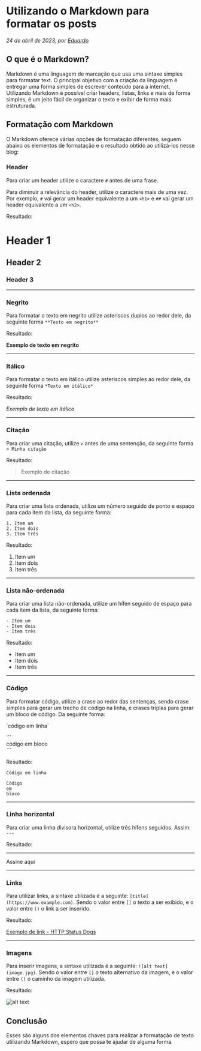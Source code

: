 # Utilizando o Markdown para formatar os posts
_24 de abril de 2023, por [Eduardo](https://github.com/eduardofl)_

## O que é o Markdown?

Markdown é uma linguagem de marcação que usa uma sintaxe simples para formatar text. O principal objetivo com a criação da linguagem é entregar uma forma simples de escrever conteúdo para a internet. Utilizando Markdown é possível criar headers, listas, links e mais de forma simples, é um jeito fácil de organizar o texto e exibir de forma mais estruturada.

## Formatação com Markdown

O Markdown oferece várias opções de formatação diferentes, seguem abaixo os elementos de formatação e o resultado obtido ao utilizá-los nesse blog:

### Header

Para criar um header utilize o caractere `#` antes de uma frase.

Para diminuir a relevância do header, utilize o caractere mais de uma vez. Por exemplo, `#` vai gerar um header equivalente a um `<h1>` e `##` vai gerar um header equivalente a um `<h2>`.

Resultado:

# Header 1
## Header 2
### Header 3

---

### Negrito
Para formatar o texto em negrito utilize asteriscos duplos ao redor dele, da seguinte forma `**Texto em negrito**`

Resultado:

**Exemplo de texto em negrito**

---

### Itálico

Para formatar o texto em itálico utilize asteriscos simples ao redor dele, da seguinte forma `*Texto em itálico*`

Resultado:

*Exemplo de texto em itálico*

---

### Citação

Para criar uma citação, utilize `>` antes de uma sentenção, da seguinte forma `> Minha citação`

Resultado:

> Exemplo de citação

---

### Lista ordenada

Para criar uma lista ordenada, utilize um número seguido de ponto e espaço para cada item da lista, da seguinte forma:
```
1. Item um
2. Item dois
3. Item três
```

Resultado:
1. Item um
2. Item dois
3. Item três

---

### Lista não-ordenada

Para criar uma lista não-ordenada, utilize um hífen seguido de espaço para cada item da lista, da seguinte forma:

```
- Item um
- Item dois
- Item três
```

Resultado:
- Item um
- Item dois
- Item três

---

### Código

Para formatar código, utilize a crase ao redor das sentenças, sendo crase simples para gerar um trecho de código na linha, e crases triplas para gerar um bloco de código. Da seguinte forma:

\`código em linha\`

\`\`\`
\
código em bloco
\
\`\`\`

Resultado:

`Código em linha`

```
Código
em
bloco
```

---

### Linha horizontal

Para criar uma linha divisora horizontal, utilize três hífens seguidos. Assim: `---`

Resultado:

---

Assine aqui

---

### Links

Para utilizar links, a sintaxe utilizada é a seguinte: `[title](https://www.example.com)`. Sendo o valor entre `[]` o texto a ser exibido, e o valor entre `()` o link a ser inserido.

Resultado:

[Exemplo de link - HTTP Status Dogs](https://httpstatusdogs.com/)

---

### Imagens

Para inserir imagens, a sintaxe utilizada é a seguinte: `![alt text](image.jpg)`. Sendo o valor entre `[]` o texto alternativo da imagem, e o valor entre `()` o caminho da imagem utilizada.

Resultado:

![alt text](/post-images/markdown.png)

## Conclusão

Esses são alguns dos elementos chaves para realizar a formatação de texto utilizando Markdown, espero que possa te ajudar de alguma forma.